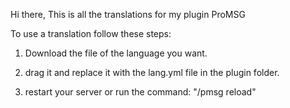 Hi there,
This is all the translations for my plugin ProMSG

To use a translation follow these steps:

1. Download the file of the language you want.

2. drag it and replace it with the lang.yml file in the plugin folder.

3. restart your server or run the command: "/pmsg reload"